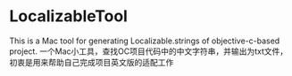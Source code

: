 # LocalizableTool
This is a Mac tool for generating Localizable.strings of objective-c-based project.
一个Mac小工具，查找OC项目代码中的中文字符串，并输出为txt文件，初衷是用来帮助自己完成项目英文版的适配工作

